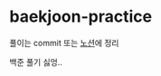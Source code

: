 # baekjoon-practice
풀이는 commit 또는 [노션](https://marsh-glove-17f.notion.site/6355c40f4d3b45f5a564de137bf99eeb?pvs=4)에 정리

백준 풀기 싫엉..
